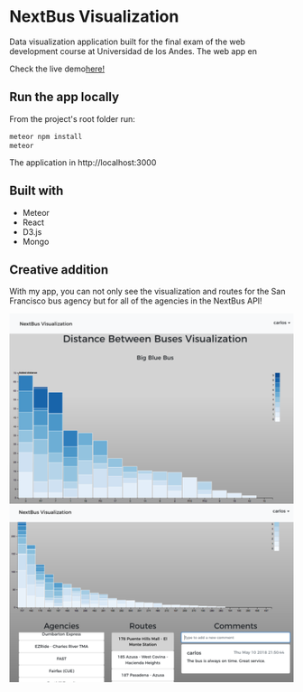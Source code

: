 # NextBus Visualization

Data visualization application built for the final exam of the web development course at Universidad de los Andes. The web app en

Check the live demo[here!](https://nextbusvis.herokuapp.com/)

## Run the app locally

From the project's root folder run:
```
meteor npm install
meteor
```

The application in http://localhost:3000

## Built with
- Meteor
- React 
- D3.js
- Mongo 

## Creative addition
With my app, you can not only see the visualization and routes for the San Francisco bus agency but for all of the agencies in the NextBus API! 


![demo image](/public/images/Thumbnail1.png)
![demo image 2](/public/images/Thumbnail2.png)
